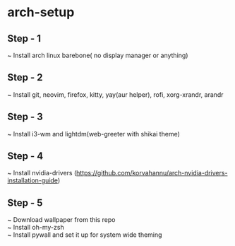 # arch-setup
## Step - 1 <br/>
  ~ Install arch linux barebone( no display manager or anything)<br/>
## Step - 2<br/>
  ~ Install git, neovim, firefox, kitty, yay(aur helper), rofi, xorg-xrandr, arandr<br />
## Step - 3<br/>
  ~ Install i3-wm and lightdm(web-greeter with shikai theme)<br/>
## Step - 4
  ~ Install nvidia-drivers (https://github.com/korvahannu/arch-nvidia-drivers-installation-guide)
## Step - 5
  ~ Download wallpaper from this repo<br/>
  ~ Install oh-my-zsh<br/>
  ~ Install pywall and set it up for system wide theming
